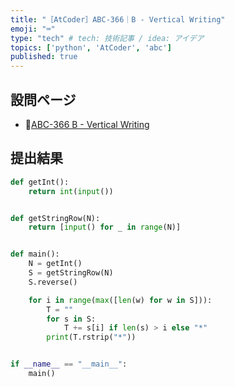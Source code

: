 ```yaml
---
title: "［AtCoder］ABC-366｜B - Vertical Writing"
emoji: "⌨️"
type: "tech" # tech: 技術記事 / idea: アイデア
topics: ['python', 'AtCoder', 'abc']
published: true
---
```


## 設問ページ

- 🔗[ABC-366 B - Vertical Writing](https://atcoder.jp/contests/abc366/tasks/abc366_b)

## 提出結果

```python
def getInt():
    return int(input())


def getStringRow(N):
    return [input() for _ in range(N)]


def main():
    N = getInt()
    S = getStringRow(N)
    S.reverse()

    for i in range(max([len(w) for w in S])):
        T = ""
        for s in S:
            T += s[i] if len(s) > i else "*"
        print(T.rstrip("*"))


if __name__ == "__main__":
    main()
```
